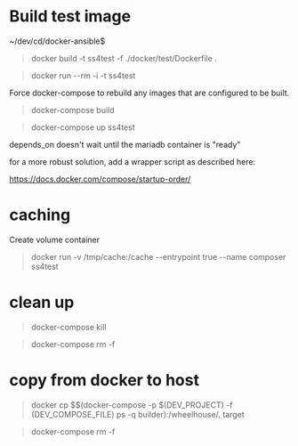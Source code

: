 # Build test image

~/dev/cd/docker-ansible$ 
> docker build -t ss4test -f ./docker/test/Dockerfile .

> docker run --rm -i -t ss4test

Force docker-compose to rebuild any images that are configured to be built.

> docker-compose build

> docker-compose up ss4test

depends_on doesn't wait until the mariadb container is "ready"

for a more robust solution, add a wrapper script as described here:

https://docs.docker.com/compose/startup-order/


# caching

Create volume container

> docker run -v /tmp/cache:/cache --entrypoint true --name composer ss4test


# clean up

> docker-compose kill

> docker-compose rm -f

# copy from docker to host

> docker cp $$(docker-compose -p $(DEV_PROJECT) -f (DEV_COMPOSE_FILE) ps -q builder):/wheelhouse/. target

> docker-compose rm -f